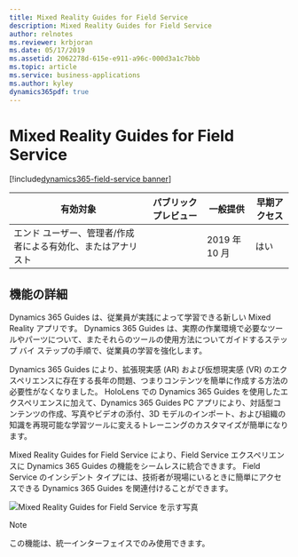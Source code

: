 ```yaml
---
title: Mixed Reality Guides for Field Service
description: Mixed Reality Guides for Field Service
author: relnotes
ms.reviewer: krbjoran
ms.date: 05/17/2019
ms.assetid: 2062278d-615e-e911-a96c-000d3a1c7bbb
ms.topic: article
ms.service: business-applications
ms.author: kyley
dynamics365pdf: true
---
```

# Mixed Reality Guides for Field Service
[!include[dynamics365-field-service banner](../includes/dynamics365-field-service.md)]

| 有効対象    |  パブリック プレビュー | 一般提供 | 早期アクセス |
| ---------- | ---------- |---------- |---------- |
|エンド ユーザー、管理者/作成者による有効化、またはアナリスト|| 2019 年 10 月|はい |



## 機能の詳細
<!--feature detail start -->
Dynamics 365 Guides は、従業員が実践によって学習できる新しい Mixed Reality アプリです。 Dynamics 365 Guides は、実際の作業環境で必要なツールやパーツについて、またそれらのツールの使用方法についてガイドするステップ バイ ステップの手順で、従業員の学習を強化します。 
 
Dynamics 365 Guides により、拡張現実感 (AR) および仮想現実感 (VR) のエクスペリエンスに存在する長年の問題、つまりコンテンツを簡単に作成する方法の必要性がなくなりました。 HoloLens での Dynamics 365 Guides を使用したエクスペリエンスに加えて、Dynamics 365 Guides PC アプリにより、対話型コンテンツの作成、写真やビデオの添付、3D モデルのインポート、および組織の知識を再現可能な学習ツールに変えるトレーニングのカスタマイズが簡単になります。 

Mixed Reality Guides for Field Service により、Field Service エクスペリエンスに Dynamics 365 Guides の機能をシームレスに統合できます。 Field Service のインシデント タイプには、技術者が現場にいるときに簡単にアクセスできる Dynamics 365 Guides を関連付けることができます。 
 
![Mixed Reality Guides for Field Service を示す写真](media/mixed-reality-guides.png "Mixed Reality Guides for Field Service を示す写真")
<!--feature detail end -->


> [!NOTE]
> この機能は、統一インターフェイスでのみ使用できます。







